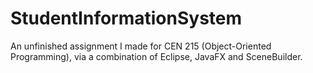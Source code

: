 # StudentInformationSystem
An unfinished assignment I made for CEN 215 (Object-Oriented Programming), via a combination of Eclipse, JavaFX and SceneBuilder.
